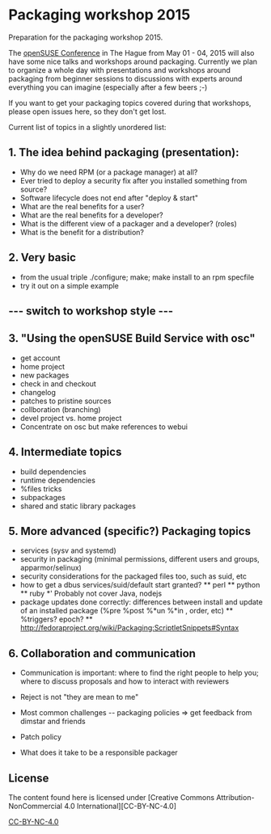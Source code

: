 # Packaging workshop 2015

Preparation for the packaging workshop 2015.

The [openSUSE Conference](https://events.opensuse.org/conference/oSC15) in The Hague from May 01 - 04, 2015 will also have some nice talks and workshops around packaging. Currently we plan to organize a whole day with presentations and workshops around packaging from beginner sessions to discussions with experts around everything you can imagine (especially after a few beers ;-)

If you want to get your packaging topics covered during that workshops, please open issues here, so they don't get lost.

Current list of topics in a slightly unordered list:

## 1. The idea behind packaging (presentation):
* Why do we need RPM (or a package manager) at all?
* Ever tried to deploy a security fix after you installed something from source?
* Software lifecycle does not end after "deploy & start"
* What are the real benefits for a user?
* What are the real benefits for a developer?
* What is the different view of a packager and a developer? (roles)
* What is the benefit for a distribution?

## 2. Very basic
* from the usual triple ./configure; make; make install to an rpm specfile
* try it out on a simple example

## --- switch to workshop style ---

## 3. "Using the openSUSE Build Service with osc"
* get account
* home project
* new packages
* check in and checkout
* changelog
* patches to pristine sources
* collboration (branching)
* devel project vs. home project
* Concentrate on osc but make references to webui

## 4. Intermediate topics
* build dependencies
* runtime dependencies
* %files tricks
* subpackages
* shared and static library packages

## 5. More advanced (specific?) Packaging topics
* services (sysv and systemd)
* security in packaging (minimal permissions, different users and groups, apparmor/selinux)
* security considerations for the packaged files too, such as suid, etc
* how to get a dbus services/suid/default start granted?
** perl
** python
** ruby
*' Probably not cover Java, nodejs
* package updates done correctly: differences between install and update of an installed package (%pre %post %*un %*in , order,  etc)
** %triggers? epoch?
** http://fedoraproject.org/wiki/Packaging:ScriptletSnippets#Syntax

## 6. Collaboration and communication
* Communication is important: where to find the right people to help you; where to discuss proposals and how to interact with reviewers
* Reject is not "they are mean to me"
* Most common challenges -- packaging policies  => get feedback from dimstar and friends  

* Patch policy
* What does it take to be a responsible packager

## License

The content found here is licensed under [Creative Commons Attribution-NonCommercial 4.0 International][CC-BY-NC-4.0]


[CC-BY-NC-4.0](https://creativecommons.org/licenses/by-nc/4.0/)
